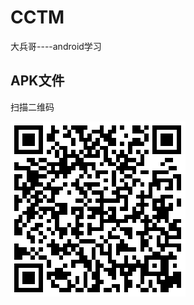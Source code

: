 # CCTM
大兵哥----android学习
## APK文件

扫描二维码

![RxTools](https://github.com/wblt/CCTM/blob/master/qrcode_apk.png)